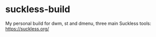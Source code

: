 # suckless-build
My personal build for dwm, st and dmenu, three main Suckless tools: https://suckless.org/
